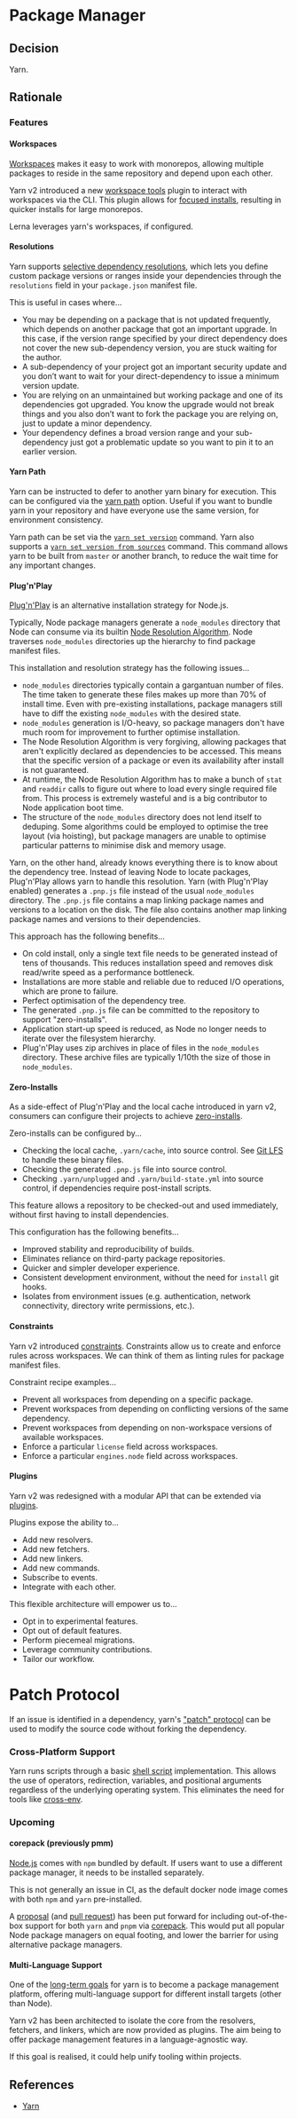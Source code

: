 # Package Manager

## Decision

Yarn.

## Rationale

### Features

#### Workspaces

[Workspaces](https://yarnpkg.com/features/workspaces) makes it easy to work with monorepos, allowing multiple packages to reside in the same repository and depend upon each other.

Yarn v2 introduced a new [workspace tools](https://github.com/yarnpkg/berry/tree/master/packages/plugin-workspace-tools) plugin to interact with workspaces via the CLI.
This plugin allows for [focused installs](https://yarnpkg.com/cli/workspaces/focus), resulting in quicker installs for large monorepos.

Lerna leverages yarn's workspaces, if configured.

#### Resolutions

Yarn supports [selective dependency resolutions](https://yarnpkg.com/configuration/manifest/#resolutions), which lets you define custom package versions or ranges inside your dependencies through the `resolutions` field in your `package.json` manifest file.

This is useful in cases where...

- You may be depending on a package that is not updated frequently, which depends on another package that got an important upgrade.
  In this case, if the version range specified by your direct dependency does not cover the new sub-dependency version, you are stuck waiting for the author.
- A sub-dependency of your project got an important security update and you don’t want to wait for your direct-dependency to issue a minimum version update.
- You are relying on an unmaintained but working package and one of its dependencies got upgraded.
  You know the upgrade would not break things and you also don’t want to fork the package you are relying on, just to update a minor dependency.
- Your dependency defines a broad version range and your sub-dependency just got a problematic update so you want to pin it to an earlier version.

#### Yarn Path

Yarn can be instructed to defer to another yarn binary for execution.
This can be configured via the [yarn path](https://yarnpkg.com/configuration/yarnrc#yarnPath) option.
Useful if you want to bundle yarn in your repository and have everyone use the same version, for environment consistency.

Yarn path can be set via the [`yarn set version`](https://yarnpkg.com/cli/set/version) command.
Yarn also supports a [`yarn set version from sources`](https://yarnpkg.com/cli/set/version/from/sources) command.
This command allows yarn to be built from `master` or another branch, to reduce the wait time for any important changes.

#### Plug'n'Play

[Plug'n'Play](https://yarnpkg.com/features/pnp) is an alternative installation strategy for Node.js.

Typically, Node package managers generate a `node_modules` directory that Node can consume via its builtin [Node Resolution Algorithm](https://nodejs.org/api/modules.html#modules_all_together).
Node traverses `node_modules` directories up the hierarchy to find package manifest files.

This installation and resolution strategy has the following issues...

- `node_modules` directories typically contain a gargantuan number of files.
  The time taken to generate these files makes up more than 70% of install time.
  Even with pre-existing installations, package managers still have to diff the existing `node_modules` with the desired state.
- `node_modules` generation is I/O-heavy, so package managers don't have much room for improvement to further optimise installation.
- The Node Resolution Algorithm is very forgiving, allowing packages that aren't explicitly declared as dependencies to be accessed.
  This means that the specific version of a package or even its availability after install is not guaranteed.
- At runtime, the Node Resolution Algorithm has to make a bunch of `stat` and `readdir` calls to figure out where to load every single required file from.
  This process is extremely wasteful and is a big contributor to Node application boot time.
- The structure of the `node_modules` directory does not lend itself to deduping.
  Some algorithms could be employed to optimise the tree layout (via hoisting), but package managers are unable to optimise particular patterns to minimise disk and memory usage.

Yarn, on the other hand, already knows everything there is to know about the dependency tree.
Instead of leaving Node to locate packages, Plug'n'Play allows yarn to handle this resolution.
Yarn (with Plug'n'Play enabled) generates a `.pnp.js` file instead of the usual `node_modules` directory.
The `.pnp.js` file contains a map linking package names and versions to a location on the disk.
The file also contains another map linking package names and versions to their dependencies.

This approach has the following benefits...

- On cold install, only a single text file needs to be generated instead of tens of thousands.
  This reduces installation speed and removes disk read/write speed as a performance bottleneck.
- Installations are more stable and reliable due to reduced I/O operations, which are prone to failure.
- Perfect optimisation of the dependency tree.
- The generated `.pnp.js` file can be committed to the repository to support "zero-installs".
- Application start-up speed is reduced, as Node no longer needs to iterate over the filesystem hierarchy.
- Plug'n'Play uses zip archives in place of files in the `node_modules` directory.
  These archive files are typically 1/10th the size of those in `node_modules`.

#### Zero-Installs

As a side-effect of Plug'n'Play and the local cache introduced in yarn v2, consumers can configure their projects to achieve [zero-installs](https://yarnpkg.com/features/zero-installs).

Zero-installs can be configured by...

- Checking the local cache, `.yarn/cache`, into source control.
  See [Git LFS](../configuration/git-lfs.md) to handle these binary files.
- Checking the generated `.pnp.js` file into source control.
- Checking `.yarn/unplugged` and `.yarn/build-state.yml` into source control, if dependencies require post-install scripts.

This feature allows a repository to be checked-out and used immediately, without first having to install dependencies.

This configuration has the following benefits...

- Improved stability and reproducibility of builds.
- Eliminates reliance on third-party package repositories.
- Quicker and simpler developer experience.
- Consistent development environment, without the need for `install` git hooks.
- Isolates from environment issues (e.g. authentication, network connectivity, directory write permissions, etc.).

#### Constraints

Yarn v2 introduced [constraints](https://yarnpkg.com/features/constraints).
Constraints allow us to create and enforce rules across workspaces.
We can think of them as linting rules for package manifest files.

Constraint recipe examples...

- Prevent all workspaces from depending on a specific package.
- Prevent workspaces from depending on conflicting versions of the same dependency.
- Prevent workspaces from depending on non-workspace versions of available workspaces.
- Enforce a particular `license` field across workspaces.
- Enforce a particular `engines.node` field across workspaces.

#### Plugins

Yarn v2 was redesigned with a modular API that can be extended via [plugins](https://yarnpkg.com/features/plugins).

Plugins expose the ability to...

- Add new resolvers.
- Add new fetchers.
- Add new linkers.
- Add new commands.
- Subscribe to events.
- Integrate with each other.

This flexible architecture will empower us to...

- Opt in to experimental features.
- Opt out of default features.
- Perform piecemeal migrations.
- Leverage community contributions.
- Tailor our workflow.

# Patch Protocol

If an issue is identified in a dependency, yarn's ["patch" protocol](https://yarnpkg.com/features/protocols#patch) can be used to modify the source code without forking the dependency.

### Cross-Platform Support

Yarn runs scripts through a basic [shell script](https://github.com/yarnpkg/berry/tree/master/packages/yarnpkg-shell) implementation.
This allows the use of operators, redirection, variables, and positional arguments regardless of the underlying operating system.
This eliminates the need for tools like [cross-env](https://github.com/kentcdodds/cross-env).

### Upcoming

#### corepack (previously pmm)

[Node.js](https://nodejs.org/) comes with `npm` bundled by default.
If users want to use a different package manager, it needs to be installed separately.

This is not generally an issue in CI, as the default docker node image comes with both `npm` and `yarn` pre-installed.

A [proposal](https://github.com/nodejs/TSC/issues/904) (and [pull request](https://github.com/nodejs/node/pull/35398)) has been put forward for including out-of-the-box support for both `yarn` and `pnpm` via [corepack](https://github.com/nodejs/corepack).
This would put all popular Node package managers on equal footing, and lower the barrier for using alternative package managers.

#### Multi-Language Support

One of the [long-term goals](https://github.com/yarnpkg/yarn/issues/6953) for yarn is to become a package management platform, offering multi-language support for different install targets (other than Node).

Yarn v2 has been architected to isolate the core from the resolvers, fetchers, and linkers, which are now provided as plugins.
The aim being to offer package management features in a language-agnostic way.

If this goal is realised, it could help unify tooling within projects.

## References

- [Yarn](https://yarnpkg.com/)
